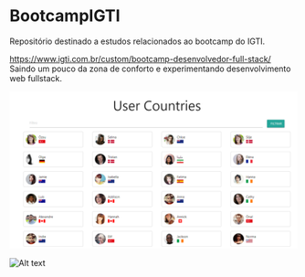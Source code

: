 # BootcampIGTI
Repositório destinado a estudos relacionados ao bootcamp do IGTI.

https://www.igti.com.br/custom/bootcamp-desenvolvedor-full-stack/
Saindo um pouco da zona de conforto e experimentando desenvolvimento web fullstack.

![Alt text](thumb.png "Optional title")


![Alt text](pratico.png "Trabalho pratico")

